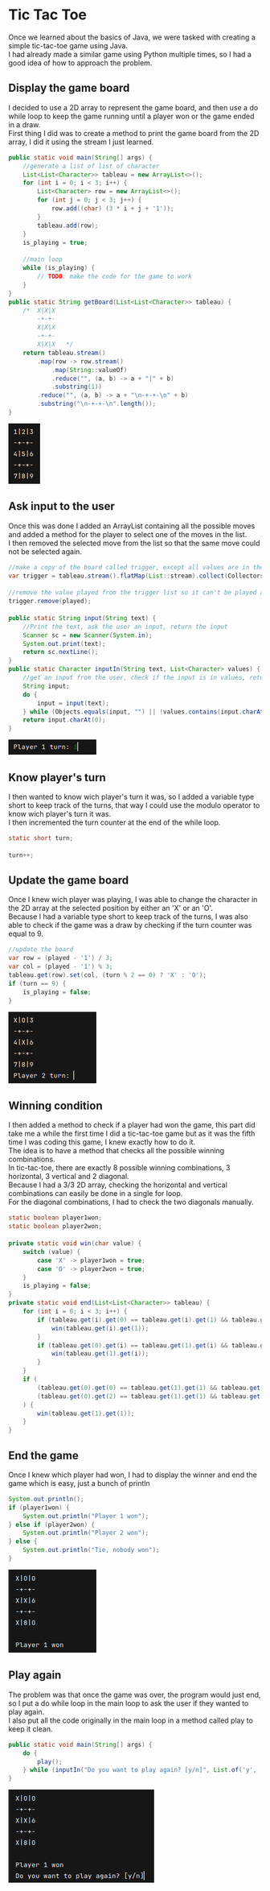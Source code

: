 # Tic Tac Toe <Badge type="tip" text="Java" />

Once we learned about the basics of Java, we were tasked with creating a simple tic-tac-toe game using Java.\
I had already made a similar game using Python multiple times, so I had a good idea of how to approach the problem.

## Display the game board
I decided to use a 2D array to represent the game board, and then use a do while loop to keep the game running until a player won or the game ended in a draw.\
First thing I did was to create a method to print the game board from the 2D array, I did it using the stream I just learned.
```java
public static void main(String[] args) {
    //generate a list of list of character
    List<List<Character>> tableau = new ArrayList<>();
    for (int i = 0; i < 3; i++) {
        List<Character> row = new ArrayList<>();
        for (int j = 0; j < 3; j++) {
            row.add((char) (3 * i + j + '1'));
        }
        tableau.add(row);
    }
    is_playing = true;

    //main loop
    while (is_playing) {
        // TODO: make the code for the game to work
    }
}
public static String getBoard(List<List<Character>> tableau) {
    /*  X|X|X
        -+-+-
        X|X|X
        -+-+-
        X|X|X   */
    return tableau.stream()
        .map(row -> row.stream()
            .map(String::valueOf)
            .reduce("", (a, b) -> a + "|" + b)
            .substring(1))
        .reduce("", (a, b) -> a + "\n-+-+-\n" + b)
        .substring("\n-+-+-\n".length());
}
```
![Display the game board](../../images/tic-tac-toe/display-grid.png)<br>

## Ask input to the user
Once this was done I added an ArrayList containing all the possible moves and added a method for the player to select one of the moves in the list.\
I then removed the selected move from the list so that the same move could not be selected again.
```java
//make a copy of the board called trigger, except all values are in the main list (will be used to check which case can be played)
var trigger = tableau.stream().flatMap(List::stream).collect(Collectors.toList());

//remove the value played from the trigger list so it can't be played again
trigger.remove(played);

public static String input(String text) {
    //Print the text, ask the user an input, return the input
    Scanner sc = new Scanner(System.in);
    System.out.print(text);
    return sc.nextLine();
}
public static Character inputIn(String text, List<Character> values) {
    //get an input from the user, check if the input is in values, return the input if it is, else ask again
    String input;
    do {
        input = input(text);
    } while (Objects.equals(input, "") || !values.contains(input.charAt(0)));
    return input.charAt(0);
}
```
![Ask input to the user](../../images/tic-tac-toe/ask-input.png)<br>

## Know player's turn
I then wanted to know wich player's turn it was, so I added a variable type short to keep track of the turns, that way I could use the modulo operator to know wich player's turn it was.\
I then incremented the turn counter at the end of the while loop.
```java
static short turn;

turn++;
```

## Update the game board
Once I knew wich player was playing, I was able to change the character in the 2D array at the selected position by either an 'X' or an 'O'.\
Because I had a variable type short to keep track of the turns, I was also able to check if the game was a draw by checking if the turn counter was equal to 9.
```java
//update the board
var row = (played - '1') / 3;
var col = (played - '1') % 3;
tableau.get(row).set(col, (turn % 2 == 0) ? 'X' : 'O');
if (turn == 9) {
    is_playing = false;
}
```
![Update the game board](../../images/tic-tac-toe/update-grid.png)<br>

## Winning condition
I then added a method to check if a player had won the game, this part did take me a while the first time I did a tic-tac-toe game but as it was the fifth time I was coding this game, I knew exactly how to do it.\
The idea is to have a method that checks all the possible winning combinations.\
In tic-tac-toe, there are exactly 8 possible winning combinations, 3 horizontal, 3 vertical and 2 diagonal.\
Because I had a 3/3 2D array, checking the horizontal and vertical combinations can easily be done in a single for loop.\
For the diagonal combinations, I had to check the two diagonals manually.
```java
static boolean player1won;
static boolean player2won;

private static void win(char value) {
    switch (value) {
        case 'X' -> player1won = true;
        case 'O' -> player2won = true;
    }
    is_playing = false;
}
private static void end(List<List<Character>> tableau) {
    for (int i = 0; i < 3; i++) {
        if (tableau.get(i).get(0) == tableau.get(i).get(1) && tableau.get(i).get(1) == tableau.get(i).get(2)) {
            win(tableau.get(i).get(1));
        }
        if (tableau.get(0).get(i) == tableau.get(1).get(i) && tableau.get(1).get(i) == tableau.get(2).get(i)) {
            win(tableau.get(1).get(i));
        }
    }
    if (
        (tableau.get(0).get(0) == tableau.get(1).get(1) && tableau.get(1).get(1) == tableau.get(2).get(2)) ||
        (tableau.get(0).get(2) == tableau.get(1).get(1) && tableau.get(1).get(1) == tableau.get(2).get(0))
    ) {
        win(tableau.get(1).get(1));
    }
}
```

## End the game
Once I knew which player had won, I had to display the winner and end the game which is easy, just a bunch of println
```java
System.out.println();
if (player1won) {
    System.out.println("Player 1 won");
} else if (player2won) {
    System.out.println("Player 2 won");
} else {
    System.out.println("Tie, nobody won");
}
```
![Winning condition](../../images/tic-tac-toe/win.png)<br>

## Play again
The problem was that once the game was over, the program would just end, so I put a do while loop in the main loop to ask the user if they wanted to play again.\
I also put all the code originally in the main loop in a method called play to keep it clean.
```java
public static void main(String[] args) {
    do {
        play();
    } while (inputIn("Do you want to play again? [y/n]", List.of('y', 'n')) == 'y');
}
```
![Play again](../../images/tic-tac-toe/play-again.png)<br>
